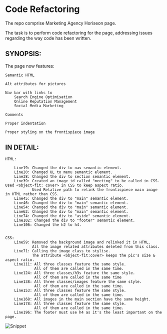 

# Code Refactoring



The repo comprise Marketing Agency Horiseon page.

The task is to perform code refactoring for the page, addressing issues regarding the way code has been written.





## SYNOPSIS:

The page now features: 

    Semantic HTML

    Alt attributes for pictures

    Nav bar with links to
        Search Engine Optimisation
        Online Reputation Management
        Social Media Marketing

    Comments

    Proper indentation

    Proper styling on the frontispiece image 





 ## IN DETAIL: 

    HTML:

        Line19: Changed the div to nav semantic element.
        Line20: Changed UL to menu semantic element.
        Line38: Changed the div to section semantic element.
        Line39: Created an image id called "meeting" to be called in CSS. Used <object-fit: cover> in CSS to keep aspect ratio.
                Used Relative path to relink the frontispiece main image in HTML rather than CSS.
        Line45: Changed the div to "main" semantic element.
        Line46: Changed the div to "main" semantic element.
        Line54: Changed the div to "main" semantic element.
        Line62: Changed the div to "main" semantic element.
        Line74: Changed the div to "aside" semantic element.
        Line102: Changed the div to "footer" semantic element.
        Line106: Changed the h2 to h4.


    CSS: 
        Line59: Removed the background image and relinked it in HTML. 
                All the image related attributes deleted from this class.
        Line71: Calling the image class to stylise. 
                The attribute <object-fit:cover> keeps the pic's size & aspect ratio.
        Line111: All three classes feature the same style. 
                 All of them are called in the same time.
        Line124: All three classes/h3s feature the same style. 
                 All of them are called in the same time
        Line138: All three classes/images feature the same style. 
                 All of them are called in the same time.
        Line153: All three classes feature the same style. 
                 All of them are called in the same time.
        Line168: All images in the main section have the same height.
        Line178: All three classes feature the same style. 
                 All of them are called in the same time.
        Line196: The footer must use h4 as it's the least important on the page.

![Snippet](https://user-images.githubusercontent.com/60710786/77237289-c584e280-6bbe-11ea-9901-28f343aa5ab2.jpg)
